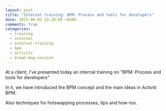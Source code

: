 ```yaml
---
layout: post
title: "Internal training: BPM: Process and tools for developers"
date: 2015-06-02 22:20:09 +0200
comments: true
categories: 
  - training
  - internal
  - internal-training
  - bpm
  - activiti
  - brown-bag-session
---
```


At a client, I've presented today an internal training on "BPM: Process and tools for developers"

In it, we have introduced the BPM concept and the main ideas in Activiti BPM.

Also techniques for hotswapping processes, tips and how-tos.
